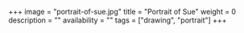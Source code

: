 +++
image = "portrait-of-sue.jpg"
title = "Portrait of Sue"
weight = 0
description = ""
availability = ""
tags = ["drawing", "portrait"]
+++
